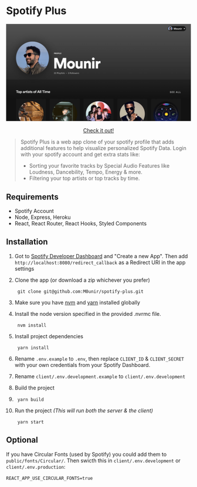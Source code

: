 # Spotify Plus

<img src="./client/public/spotify-plus.png" alt="Spotify Plus web app" />

<p align="center">
<a href="https://spotify-plus.herokuapp.com/"> Check it out!</a> 
</p>

>Spotify Plus is a web app clone of your spotify profile that adds additional features to help visualize personalized Spotify Data. Login with your spotify account and get extra stats like:
>- Sorting your favorite tracks by Special Audio Features like Loudness, Dancebility, Tempo, Energy & more. 
>- Filtering your top artists or top tracks by time.

## Requirements

- Spotify Account
- Node, Express, Heroku
- React, React Router, React Hooks, Styled Components

## Installation

1. Got to [Spotify Developer Dashboard](https://developer.spotify.com/dashboard/) and "Create a new App". Then add `http://localhost:8080/redirect_callback` as a Redirect URI in the app settings
2. Clone the app (or download a zip whichever you prefer)

    ```shell
     git clone git@github.com:M0unir/spotify-plus.git
    ```
3. Make sure you have [nvm](https://github.com/nvm-sh/nvm) and [yarn](https://www.yarnpkg.com/) installed globally

4. Install the node version specified in the provided .nvrmc file.
   
    ```shell
     nvm install
    ```
5. Install project dependencies
   
    ```shell
     yarn install
    ```
6. Rename <code>.env.example</code> to <code>.env</code>, then replace <code>CLIENT_ID</code> & <code>CLIENT_SECRET</code> with your own credentials from your Spotify Dashboard.
   
7. Rename <code>client/.env.development.example</code> to <code>client/.env.development</code>
8. Build the project
9. 
    ```shell
     yarn build
    ```
10. Run the project *(This will run both the server & the client)*
   
    ```shell
     yarn start
    ```

 ## Optional

 If you have Circular Fonts (used by Spotify) you could add them to <code>public/fonts/Circular/</code>.
 Then swicth this in <code>client/.env.development</code> or <code>client/.env.production</code>:

 ```
 REACT_APP_USE_CIRCULAR_FONTS=true
 ```